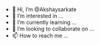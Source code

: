 - 👋 Hi, I’m @Akshaysarkate
- 👀 I’m interested in ...
- 🌱 I’m currently learning ...
- 💞️ I’m looking to collaborate on ...
- 📫 How to reach me ...

<!---
Akshaysarkate/Akshaysarkate is a ✨ special ✨ repository because its `README.md` (this file) appears on your GitHub profile.
You can click the Preview link to take a look at your changes.
--->
